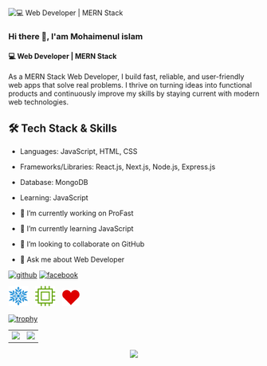 ![💻 Web Developer | MERN Stack](https://i.ibb.co/B2ChVpzr/Facebook-Cover-Code-your-future-with-passion.jpg)

### Hi there 👋, I'am Mohaimenul islam

#### 💻 Web Developer | MERN Stack

As a MERN Stack Web Developer, I build fast, reliable, and user-friendly web apps that solve real problems. I thrive on turning ideas into functional products and continuously improve my skills by staying current with modern web technologies.

## 🛠️ Tech Stack & Skills
- Languages: JavaScript, HTML, CSS

- Frameworks/Libraries: React.js, Next.js, Node.js, Express.js

- Database: MongoDB

- Learning: JavaScript

- 🔭 I’m currently working on ProFast 
- 🌱 I’m currently learning JavaScript 
- 👯 I’m looking to collaborate on GitHub 
- 💬 Ask me about Web Developer 


[<img src='https://cdn.jsdelivr.net/npm/simple-icons@3.0.1/icons/github.svg' alt='github' height='40'>](https://github.com/mdsheikhmohaimenulislam)  [<img src='https://cdn.jsdelivr.net/npm/simple-icons@3.0.1/icons/facebook.svg' alt='facebook' height='40'>](https://www.facebook.com/https://www.facebook.com/)  

<a href='https://archiveprogram.github.com/'><img src='https://raw.githubusercontent.com/acervenky/animated-github-badges/master/assets/acbadge.gif' width='40' height='40'></a> <a href='https://docs.github.com/en/developers'><img src='https://raw.githubusercontent.com/acervenky/animated-github-badges/master/assets/devbadge.gif' width='40' height='40'></a> <a href='https://docs.github.com/en/github/supporting-the-open-source-community-with-github-sponsors'><img src='https://raw.githubusercontent.com/acervenky/animated-github-badges/master/assets/sponsorbadge.gif' width='35' height='35'></a> 

[![trophy](https://github-profile-trophy.vercel.app/?username=mdsheikhmohaimenulislam)](https://github.com/ryo-ma/github-profile-trophy)


<table>
  <tr>
    <td>
      <img src="https://github-readme-stats.vercel.app/api?username=mdsheikhmohaimenulislam&show_icons=true&theme=tokyonight&hide=prs" />
    </td>
    <td>
      <img src="https://github-readme-stats.vercel.app/api/top-langs/?username=mdsheikhmohaimenulislam&layout=compact&langs_count=6&hide=css&theme=tokyonight" />
    </td>
  </tr>
</table>

<p align="center">
  <img src="https://streak-stats.demolab.com/?user=mdsheikhmohaimenulislam&theme=tokyonight" />
</p>


